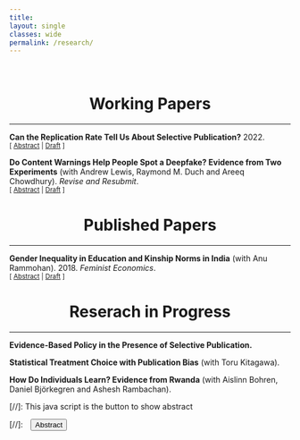 ```yaml
---
title: 
layout: single
classes: wide
permalink: /research/
---
```

<br/> 

<!-- Google Tag Manager (noscript) -->
<noscript><iframe src="https://www.googletagmanager.com/ns.html?id=GTM-PNS829G"
height="0" width="0" style="display:none;visibility:hidden"></iframe></noscript>
<!-- End Google Tag Manager (noscript) -->

# <center> Working Papers </center>
- - -

**Can the Replication Rate Tell Us About Selective Publication?** 2022.<br/>
<small>[ <a href="#/" onclick="visib('replication-rate')">Abstract</a> | [Draft][replication-rate-dp] ] </small>

<div id="replication-rate" style="display: none; text-align: justify; line-height: 1.2" ><small>
Selective publication is among the most-cited reasons for widespread replication failures. I show in a simple model of the publication process that the replication rate is unresponsive to selective publication against statistically insignificant results. I then show that the expected replication rate falls below its intended target owing to low power in original studies and issues with common power calculations in replication studies. I estimate an empirical model and find that these issues alone can account fully for observed replication rates in experimental economics and social science, and two-thirds of the replication rate gap in psychology. I conclude by discussing more informative measures of selective publication.
</small><br><br/></div>

[replication-rate-dp]: https://www.econstor.eu/bitstream/10419/265309/1/I4R-DP003.pdf

**Do Content Warnings Help People Spot a Deepfake? Evidence from Two Experiments** (with Andrew Lewis, Raymond M. Duch and Areeq Chowdhury). *Revise and Resubmit*.<br/>
<small>[ <a href="#/" onclick="visib('deepfake')">Abstract</a> | [Draft][deepfake-draft] ] </small>

<div id="deepfake" style="display: none; text-align: justify; line-height: 1.2" ><small>
The advent and rapid advancement of 'deepfake videos' — so named as they are fake videos made to look real with the use of deep learning artificial intelligence programs — pose serious challenges to our digital information environment. As the technology continues to improve and fake videos proliferate, there is uncertainty about how people will discern genuine from manipulated videos, and how this will affect trust in online content. This paper conducts a pair of experiments aimed at gauging the public's ability to detect deepfakes from ordinary videos, and the extent to which content warnings improve detection of inauthentic videos. In the first experiment, we consider capacity for detection in natural environments: that is, do people spot deepfakes when they encounter them without a content warning? In the second experiment, we present the first evaluation of how warning labels affect capacity for detection, by telling participants at least one of the videos they are to see is a deepfake and observing the proportion of respondents who correctly identify the altered content. Our results show that, without a warning, individuals are no more likely to notice anything out of the ordinary when exposed to a deepfake video of neutral content (32.9%), compared to a control group who view only authentic videos (34.1%). Second, warning labels improve capacity for detection from 10.7% to 21.6%; while this is a substantial increase, the overwhelming majority of respondents who receive the warning are still unable to tell a deepfake from an unaltered video. A likely implication of this is that individuals, lacking capacity to manually detect deepfakes, will need to rely on the policies set by governments and technology companies around content moderation.
</small><br><br/></div>

[deepfake-draft]: https://osf.io/v4bf6


# <center> Published Papers </center>
- - -
**Gender Inequality in Education and Kinship Norms in India** (with Anu Rammohan). 2018. *Feminist Economics*.<br/>
<small>[ <a href="#/" onclick="visib('education-kinship')">Abstract</a> | [Draft][education-kinship] ] </small>

<div id="education-kinship" style="display: none; text-align: justify; line-height: 1.2" ><small>
Women’s schooling attainment in India continues to lag considerably behind that of men. This paper uses nationally representative district-level data from the 2007–8 District Level Household and Facility Survey (DLHS-3), Indicus Analytics, and the 2011–12 Indian Human Development Survey-II (IHDS-II) to examine the role of socioeconomic and cultural factors in influencing gender differentials in schooling. The results provide quantitative evidence of the role of different economic and sociocultural factors on gender disparities in education. The empirical results show that economic development is an important factor in narrowing gender gaps in education, with wealthier districts more likely to educate girls than poorer districts. However, the norm of patrilocal exogamy, where wives migrate to co-reside with their husband’s kin, is associated with worse outcomes for women’s schooling relative to men’s schooling; and, in keeping with anthropological research, gender-differentiated inequities in education are more pronounced in Northern India.
</small><br><br/></div>

[education-kinship]: https://econpapers.repec.org/article/taffemeco/v_3a24_3ay_3a2018_3ai_3a1_3ap_3a142-167.htm


# <center> Reserach in Progress </center>
- - -

**Evidence-Based Policy in the Presence of Selective Publication.**


**Statistical Treatment Choice with Publication Bias** (with Toru Kitagawa).

**How Do Individuals Learn? Evidence from Rwanda** (with Aislinn Bohren, Daniel Björkegren and Ashesh Rambachan).



[//]: This java script is the button to show abstract
<script>
 function visib(id) {
  var x = document.getElementById(id);
  if (x.style.display === "block") {
    x.style.display = "none";
  } else {
    x.style.display = "block";
  }
}
</script>

[//]:&emsp;<button onclick="visib('polariz')" class="btn btn--inverse btn--small">Abstract</button>
